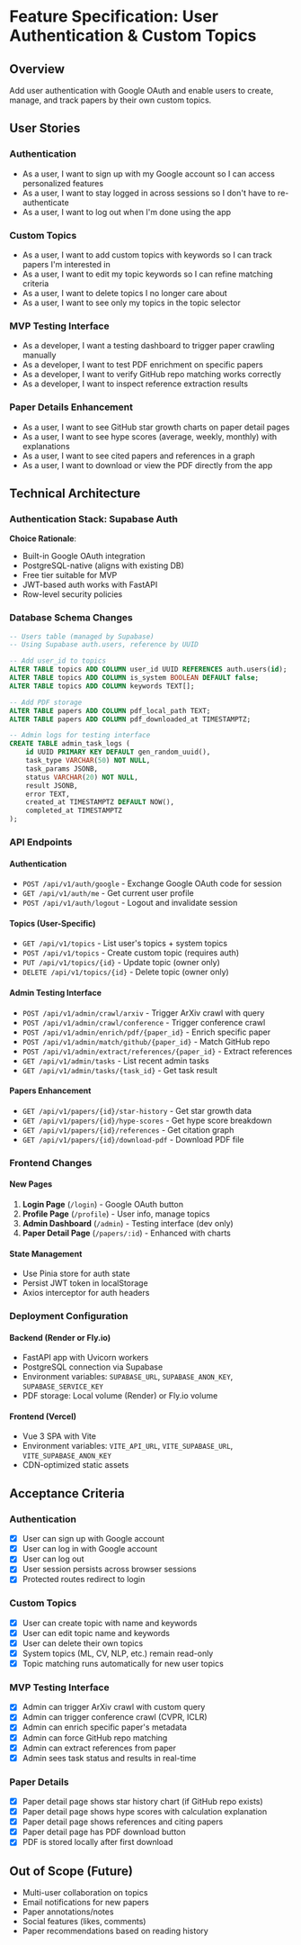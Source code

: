 # Feature Specification: User Authentication & Custom Topics

## Overview
Add user authentication with Google OAuth and enable users to create, manage, and track papers by their own custom topics.

## User Stories

### Authentication
- As a user, I want to sign up with my Google account so I can access personalized features
- As a user, I want to stay logged in across sessions so I don't have to re-authenticate
- As a user, I want to log out when I'm done using the app

### Custom Topics
- As a user, I want to add custom topics with keywords so I can track papers I'm interested in
- As a user, I want to edit my topic keywords so I can refine matching criteria
- As a user, I want to delete topics I no longer care about
- As a user, I want to see only my topics in the topic selector

### MVP Testing Interface
- As a developer, I want a testing dashboard to trigger paper crawling manually
- As a developer, I want to test PDF enrichment on specific papers
- As a developer, I want to verify GitHub repo matching works correctly
- As a developer, I want to inspect reference extraction results

### Paper Details Enhancement
- As a user, I want to see GitHub star growth charts on paper detail pages
- As a user, I want to see hype scores (average, weekly, monthly) with explanations
- As a user, I want to see cited papers and references in a graph
- As a user, I want to download or view the PDF directly from the app

## Technical Architecture

### Authentication Stack: Supabase Auth
**Choice Rationale**:
- Built-in Google OAuth integration
- PostgreSQL-native (aligns with existing DB)
- Free tier suitable for MVP
- JWT-based auth works with FastAPI
- Row-level security policies

### Database Schema Changes

```sql
-- Users table (managed by Supabase)
-- Using Supabase auth.users, reference by UUID

-- Add user_id to topics
ALTER TABLE topics ADD COLUMN user_id UUID REFERENCES auth.users(id);
ALTER TABLE topics ADD COLUMN is_system BOOLEAN DEFAULT false;
ALTER TABLE topics ADD COLUMN keywords TEXT[];

-- Add PDF storage
ALTER TABLE papers ADD COLUMN pdf_local_path TEXT;
ALTER TABLE papers ADD COLUMN pdf_downloaded_at TIMESTAMPTZ;

-- Admin logs for testing interface
CREATE TABLE admin_task_logs (
    id UUID PRIMARY KEY DEFAULT gen_random_uuid(),
    task_type VARCHAR(50) NOT NULL,
    task_params JSONB,
    status VARCHAR(20) NOT NULL,
    result JSONB,
    error TEXT,
    created_at TIMESTAMPTZ DEFAULT NOW(),
    completed_at TIMESTAMPTZ
);
```

### API Endpoints

#### Authentication
- `POST /api/v1/auth/google` - Exchange Google OAuth code for session
- `GET /api/v1/auth/me` - Get current user profile
- `POST /api/v1/auth/logout` - Logout and invalidate session

#### Topics (User-Specific)
- `GET /api/v1/topics` - List user's topics + system topics
- `POST /api/v1/topics` - Create custom topic (requires auth)
- `PUT /api/v1/topics/{id}` - Update topic (owner only)
- `DELETE /api/v1/topics/{id}` - Delete topic (owner only)

#### Admin Testing Interface
- `POST /api/v1/admin/crawl/arxiv` - Trigger ArXiv crawl with query
- `POST /api/v1/admin/crawl/conference` - Trigger conference crawl
- `POST /api/v1/admin/enrich/pdf/{paper_id}` - Enrich specific paper
- `POST /api/v1/admin/match/github/{paper_id}` - Match GitHub repo
- `POST /api/v1/admin/extract/references/{paper_id}` - Extract references
- `GET /api/v1/admin/tasks` - List recent admin tasks
- `GET /api/v1/admin/tasks/{task_id}` - Get task result

#### Papers Enhancement
- `GET /api/v1/papers/{id}/star-history` - Get star growth data
- `GET /api/v1/papers/{id}/hype-scores` - Get hype score breakdown
- `GET /api/v1/papers/{id}/references` - Get citation graph
- `GET /api/v1/papers/{id}/download-pdf` - Download PDF file

### Frontend Changes

#### New Pages
1. **Login Page** (`/login`) - Google OAuth button
2. **Profile Page** (`/profile`) - User info, manage topics
3. **Admin Dashboard** (`/admin`) - Testing interface (dev only)
4. **Paper Detail Page** (`/papers/:id`) - Enhanced with charts

#### State Management
- Use Pinia store for auth state
- Persist JWT token in localStorage
- Axios interceptor for auth headers

### Deployment Configuration

#### Backend (Render or Fly.io)
- FastAPI app with Uvicorn workers
- PostgreSQL connection via Supabase
- Environment variables: `SUPABASE_URL`, `SUPABASE_ANON_KEY`, `SUPABASE_SERVICE_KEY`
- PDF storage: Local volume (Render) or Fly.io volume

#### Frontend (Vercel)
- Vue 3 SPA with Vite
- Environment variables: `VITE_API_URL`, `VITE_SUPABASE_URL`, `VITE_SUPABASE_ANON_KEY`
- CDN-optimized static assets

## Acceptance Criteria

### Authentication
- [x] User can sign up with Google account
- [x] User can log in with Google account
- [x] User can log out
- [x] User session persists across browser sessions
- [x] Protected routes redirect to login

### Custom Topics
- [x] User can create topic with name and keywords
- [x] User can edit topic name and keywords
- [x] User can delete their own topics
- [x] System topics (ML, CV, NLP, etc.) remain read-only
- [x] Topic matching runs automatically for new user topics

### MVP Testing Interface
- [x] Admin can trigger ArXiv crawl with custom query
- [x] Admin can trigger conference crawl (CVPR, ICLR)
- [x] Admin can enrich specific paper's metadata
- [x] Admin can force GitHub repo matching
- [x] Admin can extract references from paper
- [x] Admin sees task status and results in real-time

### Paper Details
- [x] Paper detail page shows star history chart (if GitHub repo exists)
- [x] Paper detail page shows hype scores with calculation explanation
- [x] Paper detail page shows references and citing papers
- [x] Paper detail page has PDF download button
- [x] PDF is stored locally after first download

## Out of Scope (Future)
- Multi-user collaboration on topics
- Email notifications for new papers
- Paper annotations/notes
- Social features (likes, comments)
- Paper recommendations based on reading history
